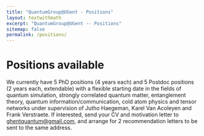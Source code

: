 ```yaml
---
title: "QuantumGroup@UGent - Positions"
layout: textwithmath
excerpt: "QuantumGroup@UGent -- Positions"
sitemap: false
permalink: /positions/
---
```



# Positions available

We currently have 5  PhD positions (4 years each) and 5  Postdoc positions (2 years each, extendable) with a flexible starting date in the fields of quantum simulation, strongly correlated quantum matter, entanglement theory, quantum information/communication, cold atom physics and tensor networks under supervision of Jutho Haegeman, Karel Van Acoleyen and Frank Verstraete. If interested, send your CV and motivation letter to <a href="mailto:ghentquantum@gmail.com">ghentquantum@gmail.com</a>, and arrange for 2 recommendation letters to be sent to the same address.
